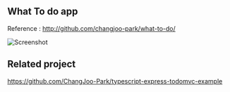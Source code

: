 ## What To do app

Reference : http://github.com/changjoo-park/what-to-do/

![Screenshot](https://i.imgur.com/s9MXnH1.png)

## Related project

https://github.com/ChangJoo-Park/typescript-express-todomvc-example